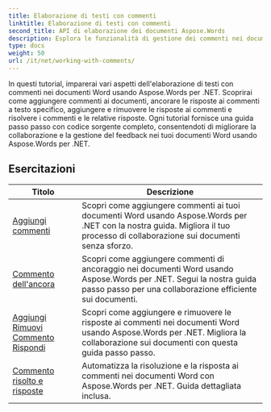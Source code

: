 ```yaml
---
title: Elaborazione di testi con commenti
linktitle: Elaborazione di testi con commenti
second_title: API di elaborazione dei documenti Aspose.Words
description: Esplora le funzionalità di gestione dei commenti nei documenti Word con Aspose.Words per .NET. Scopri come aggiungere, eliminare, cercare e formattare i commenti utilizzando tutorial passo dopo passo.
type: docs
weight: 50
url: /it/net/working-with-comments/
---
```


In questi tutorial, imparerai vari aspetti dell'elaborazione di testi con commenti nei documenti Word usando Aspose.Words per .NET. Scoprirai come aggiungere commenti ai documenti, ancorare le risposte ai commenti a testo specifico, aggiungere e rimuovere le risposte ai commenti e risolvere i commenti e le relative risposte. Ogni tutorial fornisce una guida passo passo con codice sorgente completo, consentendoti di migliorare la collaborazione e la gestione del feedback nei tuoi documenti Word usando Aspose.Words per .NET.

 ## Esercitazioni
| Titolo | Descrizione |
| --- | --- |
| [Aggiungi commenti](./add-comments/) | Scopri come aggiungere commenti ai tuoi documenti Word usando Aspose.Words per .NET con la nostra guida. Migliora il tuo processo di collaborazione sui documenti senza sforzo. |
| [Commento dell'ancora](./anchor-comment/) | Scopri come aggiungere commenti di ancoraggio nei documenti Word usando Aspose.Words per .NET. Segui la nostra guida passo passo per una collaborazione efficiente sui documenti. |
| [Aggiungi Rimuovi Commento Rispondi](./add-remove-comment-reply/) | Scopri come aggiungere e rimuovere le risposte ai commenti nei documenti Word usando Aspose.Words per .NET. Migliora la collaborazione sui documenti con questa guida passo passo. |
| [Commento risolto e risposte](./comment-resolved-and-replies/) | Automatizza la risoluzione e la risposta ai commenti nei documenti Word con Aspose.Words per .NET. Guida dettagliata inclusa. |